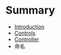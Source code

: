 # Summary

* [Introduction](README.md)
* [Controls](chapter1.md)
* [Controller](controller.md)
* 命名

